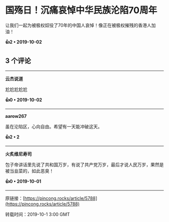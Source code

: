 # 国殇日！沉痛哀悼中华民族沦陷70周年 

让我们一起为被极权奴役了70年的中国人哀悼！像正在被极权摧残的香港人加油！

**👍2 • 2019-10-02**

## 3 个评论

---
**云杰说道**

尬尬尬尬尬 

**👍0 • 2019-10-02**

---
**aarow267**

虽在沦陷区，心向自由。希望有一天能冲破这天。 

**👍2 • 2**

---
**火炙维尼寿司**

包子帝讲话里先说了共和国万岁，有说了共产党万岁，最后才说人民万岁，果然是被当韭菜的，如此恶臭！ 

**👍0 • 2019-10-01**

---
原链接：[https://pincong.rocks/article/5788](https://pincong.rocks/article/5788)

转载时间：2019-10-1 3:00 GMT